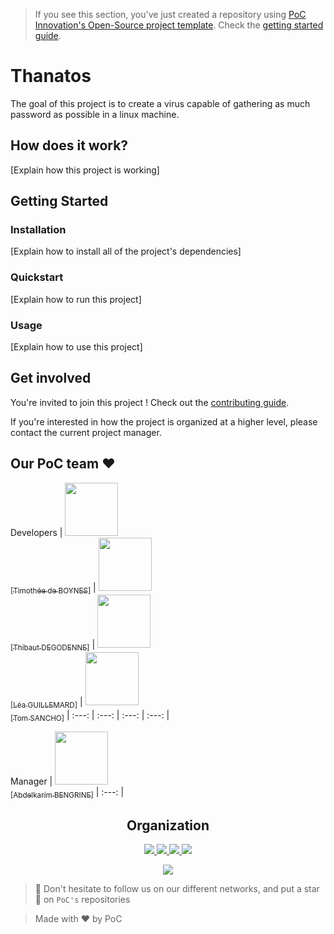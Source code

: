 > If you see this section, you've just created a repository using [PoC Innovation's Open-Source project template](https://github.com/PoCInnovation/open-source-project-template). Check the [getting started guide](./.github/getting-started.md).

# Thanatos

The goal of this project is to create a virus capable of gathering as much password as possible in a linux machine.

## How does it work?

[Explain how this project is working]

## Getting Started

### Installation

[Explain how to install all of the project's dependencies]

### Quickstart

[Explain how to run this project]

### Usage

[Explain how to use this project]

## Get involved

You're invited to join this project ! Check out the [contributing guide](./CONTRIBUTING.md).

If you're interested in how the project is organized at a higher level, please contact the current project manager.

## Our PoC team :heart:

Developers
| [<img src="https://github.com/HKtueur1.png?size=85" width=85><br><sub>[Timothée de BOYNES]</sub>](https://github.com/HKtueur1) | [<img src="https://github.com/Tipbs.png?size=85" width=85><br><sub>[Thibaut DEGODENNE]</sub>](https://github.com/Tipbs) | [<img src="https://github.com/Steci.png?size=85" width=85><br><sub>[Léa GUILLEMARD]</sub>](https://github.com/Steci) | [<img src="https://github.com/Nestyles.png?size=85" width=85><br><sub>[Tom SANCHO]</sub>](https://github.com/Nestyles)
| :---: | :---: | :---: | :---: | 

Manager
| [<img src="https://github.com/AbdelkarimBENGRINE.png?size=85" width=85><br><sub>[Abdelkarim BENGRINE]</sub>](https://github.com/AbdelkarimBENGRINE)
| :---: |

<h2 align=center>
Organization
</h2>

<p align='center'>
    <a href="https://www.linkedin.com/company/pocinnovation/mycompany/">
        <img src="https://img.shields.io/badge/LinkedIn-0077B5?style=for-the-badge&logo=linkedin&logoColor=white">
    </a>
    <a href="https://www.instagram.com/pocinnovation/">
        <img src="https://img.shields.io/badge/Instagram-E4405F?style=for-the-badge&logo=instagram&logoColor=white">
    </a>
    <a href="https://twitter.com/PoCInnovation">
        <img src="https://img.shields.io/badge/Twitter-1DA1F2?style=for-the-badge&logo=twitter&logoColor=white">
    </a>
    <a href="https://discord.com/invite/Yqq2ADGDS7">
        <img src="https://img.shields.io/badge/Discord-7289DA?style=for-the-badge&logo=discord&logoColor=white">
    </a>
</p>
<p align=center>
    <a href="https://www.poc-innovation.fr/">
        <img src="https://img.shields.io/badge/WebSite-1a2b6d?style=for-the-badge&logo=GitHub Sponsors&logoColor=white">
    </a>
</p>

> :rocket: Don't hesitate to follow us on our different networks, and put a star 🌟 on `PoC's` repositories

> Made with :heart: by PoC
